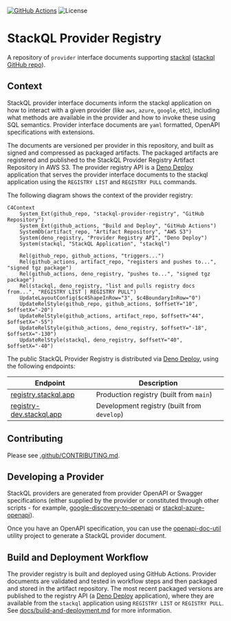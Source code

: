 <!-- language: lang-none -->
[![GitHub Actions](https://github.com/stackql/stackql-provider-registry/actions/workflows/main.yml/badge.svg?branch=main)](https://github.com/stackql/stackql-provider-registry/actions/workflows/main.yml)
![License](https://img.shields.io/github/license/stackql/stackql)

# StackQL Provider Registry

A repository of `provider` interface documents supporting [stackql](https://stackql.io/) ([stackql GitHub repo](https://github.com/stackql/stackql)). 

## Context

StackQL provider interface documents inform the stackql application on how to interact with a given provider (like `aws`, `azure`, `google`, etc), including what methods are available in the provider and how to invoke these using SQL semantics.  Provider interface documents are `yaml` formatted, OpenAPI specifications with extensions.  

The documents are versioned per provider in this repository, and built as signed and compressed as packaged artifacts.  The packaged artifacts are registered and published to the StackQL Provider Registry Artifact Repository in AWS S3.  The provider registry API is a [Deno Deploy](https://deno.com/deploy) application that serves the provider interface documents to the stackql application using the `REGISTRY LIST` and `REGISTRY PULL` commands.  

The following diagram shows the context of the provider registry:  

```mermaid
C4Context
    System_Ext(github_repo, "stackql-provider-registry", "GitHub Repository")
    System_Ext(github_actions, "Build and Deploy", "GitHub Actions")
    SystemDb(artifact_repo, "Artifact Repository", "AWS S3")
    System(deno_registry, "Provider Registry API", "Deno Deploy")
    System(stackql, "StackQL Application", "stackql")

    Rel(github_repo, github_actions, "triggers...")
    Rel(github_actions, artifact_repo, "registers and pushes to...", "signed tgz package")
    Rel(github_actions, deno_registry, "pushes to...", "signed tgz package")
    Rel(stackql, deno_registry, "list and pulls registry docs from...", "REGISTRY LIST | REGISTRY PULL")
    UpdateLayoutConfig($c4ShapeInRow="3", $c4BoundaryInRow="0")
    UpdateRelStyle(github_repo, github_actions, $offsetY="10", $offsetX="-20")
    UpdateRelStyle(github_actions, artifact_repo, $offsetY="44", $offsetX="-55")
    UpdateRelStyle(github_actions, deno_registry, $offsetY="-18", $offsetX="-130")
    UpdateRelStyle(stackql, deno_registry, $offsetY="40", $offsetX="-40")
```

The public StackQL Provider Registry is distributed via [Deno Deploy](https://deno.com/deploy), using the following endpoints:  

| Endpoint | Description |
| --- | --- |
| [registry.stackql.app](https://registry.stackql.app/ping) | Production registry (built from `main`) |
| [registry-dev.stackql.app](https://registry.stackql.app/ping) | Development registry (built from `develop`) |

## Contributing

Please see [.github/CONTRIBUTING.md](/.github/CONTRIBUTING.md).

## Developing a Provider

StackQL providers are generated from provider OpenAPI or Swagger specifications (either supplied by the provider or constituted through other scripts - for example, [google-discovery-to-openapi](https://github.com/stackql/google-discovery-to-openapi) or [stackql-azure-openapi](https://github.com/stackql/stackql-azure-openapi)).  

Once you have an OpenAPI specification, you can use the [openapi-doc-util](https://github.com/stackql/openapi-doc-util) utility project to generate a StackQL provider document.  

## Build and Deployment Workflow

The provider registry is built and deployed using GitHub Actions.  Provider documents are validated and tested in workflow steps and then packaged and stored in the artifact repository.  The most recent packaged versions are published to the registry API (a [Deno Deploy](https://deno.com/deploy) application), where they are available from the `stackql` application using `REGISTRY LIST` or `REGISTRY PULL`.  See [docs/build-and-deployment.md](docs/build-and-deployment.md) for more information.  